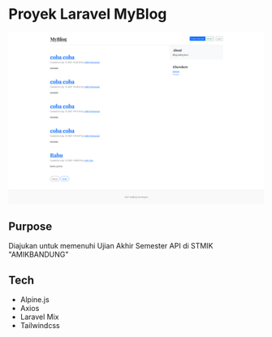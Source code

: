 # Proyek Laravel MyBlog

![Web preview](public/preview.png "Project Preview")

## Purpose

Diajukan untuk memenuhi Ujian Akhir Semester API di STMIK "AMIKBANDUNG"

## Tech

- Alpine.js
- Axios
- Laravel Mix
- Tailwindcss
